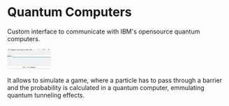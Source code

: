 # Quantum Computers

Custom interface to communicate with IBM's opensource quantum computers.

<img src="./GUI.png" width="100">

It allows to simulate a game, where a particle has to pass through a barrier and the probability is calculated in a quantum computer, emmulating quantum tunneling effects.
